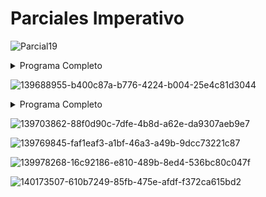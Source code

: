 <h1>Parciales Imperativo</h1>

![Parcial19](https://github.com/ImanolAzpiroz/Taller-De-Programacion/assets/122705871/b671c86f-976a-41c7-a577-566a79931b56)
<details><summary>Programa Completo</summary>

[Parcial 19](/Modulo%20Imperativo/Parciales/p19.pas)

</details>

![139688955-b400c87a-b776-4224-b004-25e4c81d3044](https://github.com/ImanolAzpiroz/Taller-De-Programacion/assets/122705871/77e5b5a1-89db-4ff2-8473-c7d1489de853)
<details><summary>Programa Completo</summary>

```pascal
program parcial1;
const
    dimF = 500;
type
    afiliado = record
        nroAf: integer;
        nroDni: integer;
        plan: integer;
        anio: integer;
    end;

    arbol = ^nodo;
    nodo = record
        dato: afiliado;
        hi: arbol;
        hd: arbol;
    end;

    afiliado2 = record
        nroAf: integer;
        nroDni: intger;
    end;

    vector = array[1..dimF] of afiliado2;


procedure Seleccion(var v: vector; dimL: integer);
var
    i, j, p: integer;
    item: afiliado2;
begin
    for i:= 1 to diml - 1 do begin
        p:= i;
        for j:= i + 1 to dimL do
            if(v[j].nroDni < v[p].nroDni) then
                p:= jl
        item:= v[p];
        v[p]:= v[i];
        v[i]:= item;
    end;
end;



procedure CargarVector(a: arbol; var v: vector; var dimL: integer; num1, num2, plan: integer);
begin
    if(a <> nil) and (dimL < dimF) then begin
        CargarVector(a^.hi, v, dimL, num1, num2, plan);
        if(a^.dato.nroDni >= num1) and (a^.dato.nro <= num2) and (a^.dato.plan = plan) then begin
            dimL:= dimL + 1;
            v[dimL].nroAf:= a^.dato.nroAf;
            v[dimL].nroDni:= a^.dato.nroDni;
        end;
        CargarVector(a^.hd, v, dimL, num1, num2, plan);
    end
    else
        Seleccion(v, dimL);
end;


var
    a: arbol;
    num1, num2, plan: integer;
    v: vector;
    dimL: integer;
begin
    CargarArbol(a); // Se dispone
    CargarVector(a, v, dimL, num1, num2, plan);
end;

```

</details>



![139703862-88f0d90c-7dfe-4b8d-a62e-da9307aeb9e7](https://github.com/ImanolAzpiroz/Taller-De-Programacion/assets/122705871/8270e2f5-0b99-48f6-b54a-245d19b7cc01)


![139769845-faf1eaf3-a1bf-46a3-a49b-9dcc73221c87](https://github.com/ImanolAzpiroz/Taller-De-Programacion/assets/122705871/75944998-e433-4772-b405-15a2ea41942c)



![139978268-16c92186-e810-489b-8ed4-536bc80c047f](https://github.com/ImanolAzpiroz/Taller-De-Programacion/assets/122705871/a83e2961-44d1-4301-97bc-05379949b2c8)


![140173507-610b7249-85fb-475e-afdf-f372ca615bd2](https://github.com/ImanolAzpiroz/Taller-De-Programacion/assets/122705871/d4d569ce-64d8-46bd-9a88-e483dc9f3f3b)
